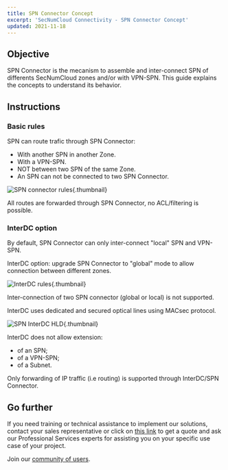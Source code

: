 ```yaml
---
title: SPN Connector Concept
excerpt: 'SecNumCloud Connectivity - SPN Connector Concept'
updated: 2021-11-18
---
```


## Objective

SPN Connector is the mecanism to assemble and inter-connect SPN of differents SecNumCloud zones and/or with VPN-SPN. This guide explains the concepts to understand its behavior.

## Instructions

### Basic rules

SPN can route trafic through SPN Connector:

* With another SPN in another Zone.
* With a VPN-SPN.
* NOT between two SPN of the same Zone.
* An SPN can not be connected to two SPN Connector.

![SPN connector rules](images/spn-connector-rules1.svg){.thumbnail}

All routes are forwarded through SPN Connector, no ACL/filtering is possible.

### InterDC option

By default, SPN Connector can only inter-connect "local" SPN and VPN-SPN.

InterDC option: upgrade SPN Connector to "global" mode to allow connection between different zones.

![InterDC rules](images/spn-connector-rules-interDC.svg){.thumbnail}

Inter-connection of two SPN connector (global or local) is not supported.

InterDC uses dedicated and secured optical lines using MACsec protocol.

![SPN InterDC HLD](images/SNC-SPN-InterDC-HLD.svg){.thumbnail}

InterDC does not allow extension:

* of an SPN;
* of a VPN-SPN;
* of a Subnet.

Only forwarding of IP traffic (i.e routing) is supported through InterDC/SPN Connector.

## Go further

If you need training or technical assistance to implement our solutions, contact your sales representative or click on [this link](/links/professional-services) to get a quote and ask our Professional Services experts for assisting you on your specific use case of your project.

Join our [community of users](/links/community).